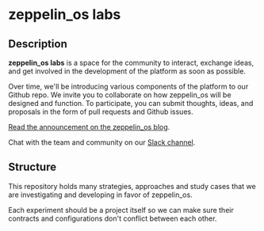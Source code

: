 # zeppelin_os labs

## Description

**zeppelin_os labs** is a space for the community to interact, exchange ideas, and get involved in the development of the platform as soon as possible.

Over time, we'll be introducing various components of the platform to our Github repo. We invite you to collaborate on how zeppelin_os will be designed and function. To participate, you can submit thoughts, ideas, and proposals in the form of pull requests and Github issues.

[Read the announcement on the zeppelin_os blog](https://blog.zeppelinos.org/announcing-zeppelin_os-labs/).

Chat with the team and community on our [Slack channel](https://slack.openzeppelin.org/).

## Structure

This repository holds many strategies, approaches and study cases that we are investigating and developing in favor of zeppelin_os.

Each experiment should be a project itself so we can make sure their contracts and configurations don't conflict between each other.
 